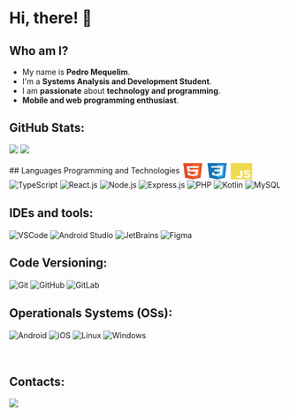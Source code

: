 # Hi, there! 👋

## Who am I?
<ul>
   <li>My name is <b>Pedro Mequelim</b>.</li>
   <li> I'm a <b>Systems Analysis and Development Student</b>.</li>
   <li>I am <b>passionate</b> about <b>technology and programming</b>.</li>
   <li><b>Mobile and web programming enthusiast</b>.</li>
</ul>

## GitHub Stats:
![](https://github-readme-streak-stats.herokuapp.com/?user=phms07&theme=algolia&hide_border=true)
![](https://github-readme-stats.vercel.app/api/top-langs/?username=phms07&theme=algolia&hide_border=true&include_all_commits=true&count_private=true&layout=compact)

<div>
  ## Languages Programming and Technologies
   <img align="center" alt="HTML" height="30" width="40" src="https://raw.githubusercontent.com/devicons/devicon/master/icons/html5/html5-original.svg" />
   <img align="center" alt="CSS" height="30" width="40" src="https://raw.githubusercontent.com/devicons/devicon/master/icons/css3/css3-original.svg" />
   <img align="center" alt="JavaScript" height="30" width="40" src="https://raw.githubusercontent.com/devicons/devicon/master/icons/javascript/javascript-plain.svg" /> 
   <img align="center" alt="TypeScript" height="30" width="40" src="https://cdn.jsdelivr.net/gh/devicons/devicon/icons/typescript/typescript-original.svg" />
   <img align="center" alt="React.js" height="35" width="40" src="https://cdn.jsdelivr.net/gh/devicons/devicon/icons/react/react-original.svg" />
   <img align="center" alt="Node.js" height="35" width="40" src="https://cdn.jsdelivr.net/gh/devicons/devicon/icons/nodejs/nodejs-original.svg" />
   <img align="center" alt="Express.js" height="30" width="40" src="https://cdn.jsdelivr.net/gh/devicons/devicon/icons/express/express-original.svg" />
   <img align="center" alt="PHP" height="40" width="40" src="https://cdn.jsdelivr.net/gh/devicons/devicon/icons/php/php-original.svg" />
   <img align="center" alt="Kotlin" height="25" width="30" src="https://cdn.jsdelivr.net/gh/devicons/devicon/icons/kotlin/kotlin-original.svg" />
   <img align="center" alt="MySQL" height="30" width="40" src="https://cdn.jsdelivr.net/gh/devicons/devicon/icons/mysql/mysql-original.svg" />
   
   ## IDEs and tools:
   <img align="center" alt="VSCode" height="35" width="40" src="https://cdn.jsdelivr.net/gh/devicons/devicon/icons/vscode/vscode-original.svg" />
   <img align="center" alt="Android Studio" height="35" width="40" src="https://cdn.jsdelivr.net/gh/devicons/devicon/icons/androidstudio/androidstudio-original.svg" />
   <img align="center" alt="JetBrains" height="50" width="45" src="https://cdn.jsdelivr.net/gh/devicons/devicon/icons/jetbrains/jetbrains-original.svg" />
   <img align="center" alt="Figma" height="30" width="40" src="https://cdn.jsdelivr.net/gh/devicons/devicon/icons/figma/figma-original.svg" />

   ## Code Versioning:
   <img align="center" alt="Git" height="30" width="40" src="https://cdn.jsdelivr.net/gh/devicons/devicon/icons/git/git-original.svg" />
   <img align="center" alt="GitHub" height="30" width="40" src="https://cdn.jsdelivr.net/gh/devicons/devicon/icons/github/github-original.svg" />
   <img align="center" alt="GitLab" height="30" width="40" src="https://cdn.jsdelivr.net/gh/devicons/devicon/icons/gitlab/gitlab-original.svg" />

   ## Operationals Systems (OSs):
   <img align="center" alt="Android" height="30" width="40" src="https://cdn.jsdelivr.net/gh/devicons/devicon/icons/android/android-plain.svg" />
   <img align="center" alt="iOS" height="40" width="40" src="https://cdn.jsdelivr.net/gh/devicons/devicon/icons/apple/apple-original.svg" />
   <img align="center" alt="Linux" height="40" width="40" src="https://cdn.jsdelivr.net/gh/devicons/devicon/icons/linux/linux-original.svg" />
   <img align="center" alt="Windows" height="30" width="40" src="https://cdn.jsdelivr.net/gh/devicons/devicon/icons/windows8/windows8-original.svg" />
</div>

<br>
<br>

<div>
   <h2>Contacts:</h2>
   <a href = "mailto:pedrohenriquemiquelimdasilva@gmail.com">
      <img src="https://img.shields.io/badge/-Gmail-%23333?style=for-the-badge&logo=gmail&logoColor=white" target="_blank" />
   </a>
</div>
